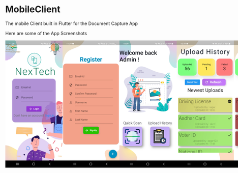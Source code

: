 # MobileClient
The mobile Client built in Flutter for the Document Capture App

Here are some of the App Screenshots
<div class="img-container" style="display:flex">
<img align=center height=400px src= "app_pics/8.jpg" >
<img align=center height=400px src= "app_pics/9.jpg" >
<img align=center height=400px src= "app_pics/1.jpg" >
<img align=center height=400px src= "app_pics/2.jpg" >
<img align=center height=400px src= "app_pics/3.jpg" >
<img align=center height=400px src= "app_pics/4.jpg" >
<img align=center height=400px src= "app_pics/10.jpg" >
<img align=center height=400px src= "app_pics/5.jpg" >
<img align=center height=400px src= "app_pics/6.jpg" >
<img align=center height=400px src= "app_pics/7.jpg" >
</div>
